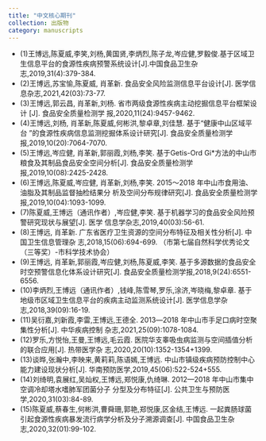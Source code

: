 ```yaml
---
title: "中文核心期刊"
collection: 出版物
category: manuscripts
---
```


- (1)王博远,陈夏威,李笑,刘杨,黄国贤,李炳烈,陈子龙,岑应健,罗毅俊.基于区域卫生信息平台的食源性疾病预警系统设计[J].中国食品卫生杂志,2019,31(4):379-384.
- (2)王博远,苏宝愉,陈夏威, 肖革新. 食品安全风险监测信息平台设计[J]. 医学信息杂志,2021,42(03):73-77.
- (3)王博远,郭云昌, 肖革新,刘杨. 省市两级食源性疾病主动挖掘信息平台框架设计 [J]. 食品安全质量检测学 报,2020,11(24):9457-9462.
- (4)王博远,刘杨, 肖革新,陈夏威,何彬洪,黎卓章,刘佳慧. 基于“健康中山区域平台 ”的食源性疾病信息监测挖掘体系设计研究[J]. 食品安全质量检测学报,2019,10(20):7064-7070.
- (5)王博远,岑应健, 肖革新,郭丽霞,刘杨,李笑. 基于Getis-Ord Gi*方法的中山市粮食及其制品食品安全空间分析[J]. 食品安全质量检测学报,2019,10(08):2425-2428.
- (6)王博远,陈夏威,岑应健, 肖革新,刘杨,李笑. 2015～2018 年中山市食用油、油脂及其制品监督抽检结果分 析及空间分布规律研究[J]. 食品安全质量检测学报,2019,10(04):1093-1099.
- (7)陈夏威,王博远（通讯作者）,岑应健,李笑. 基于机器学习的食品安全风险预警研究现状与展望[J]. 医学 信息学杂志,2019,40(03):56-61.
- (8)王博远, 肖革新. 广东省医疗卫生资源的空间分布特征及相关性分析[J]. 中国卫生信息管理杂 志,2018,15(06):694-699. （市第七届自然科学优秀论文（三等奖）-市科学技术协会）
- (9)王博远, 肖革新,郭丽霞,岑应健,刘杨,陈夏威,李笑. 基于多源数据的食品安全时空预警信息化体系设计研究[J]. 食品安全质量检测学报,2018,9(24):6551-6556.
- (10)李炳烈,王博远（通讯作者）,钱峰,陈雪琴,罗乐,涂济,岑晓梅,黎卓章. 基于地级市区域卫生信息平台的疾病主动监测系统设计[J]. 医学信息学杂志,2018,39(09):16-19.
- (11)吴衍嘉,刘新霞,李雷,王博远,王德全. 2013―2018 年中山市手足口病时空聚集性分析[J]. 中华疾病控制 杂志,2021,25(09):1078-1084.
- (12)罗乐,方悦怡,王曼,王博远,毛云霞. 医院华支睾吸虫病监测与空间插值分析的联合应用[J]. 热带医学杂 志,2020,20(10):1352-1354+1399.
- (13)谈晔,张瀚中,李映来,黄莉莉,陈语嫣,王博远. 中山市镇级疾病预防控制中心能力建设现状分析[J]. 华南预防医学,2019,45(06):522-524+555.
- (14)刘绮明,袁展红,吴灿权,王博远,郑悦康,仇绮琳. 2012—2018 年中山市集中空调冷却塔水嗜肺军团菌分子 分型及分布特征[J]. 公共卫生与预防医学,2020,31(03):84-89.
- (15)陈夏威,蔡春生,何彬洪,曹舜珊,郭艳,郑悦康,区金结,王博远. 一起粪肠球菌引起食源性疾病暴发流行病学分析及分子溯源调查[J]. 中国食品卫生杂志,2020,32(01):99-102.

